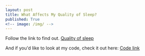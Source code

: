 ```yaml
---
layout: post
title: What Affects My Quality of Sleep?
published: True
<!-- image: /img/ -->
---
```



Follow the link to find out.
[Quality of sleep](https://medium.com/@mydata/my-sleeping-habits-over-the-past-year-90d08aa36a46)

And if you'd like to look at my code, check it out here:
[Code link](https://colab.research.google.com/drive/1bG0QlMhdhw_3MY-sey6ncWhkpGedILzx)
